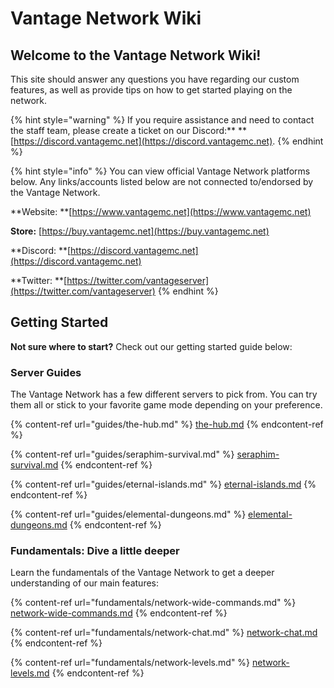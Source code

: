 # Vantage Network Wiki

## Welcome to the Vantage Network Wiki!

This site should answer any questions you have regarding our custom features, as well as provide tips on how to get started playing on the network.

{% hint style="warning" %}
If you require assistance and need to contact the staff team, please create a ticket on our Discord:** **[https://discord.vantagemc.net](https://discord.vantagemc.net).
{% endhint %}

{% hint style="info" %}
You can view official Vantage Network platforms below. Any links/accounts listed below are not connected to/endorsed by the Vantage Network.



**Website: **[https://www.vantagemc.net](https://www.vantagemc.net)

**Store:** [https://buy.vantagemc.net](https://buy.vantagemc.net)

**Discord: **[https://discord.vantagemc.net](https://discord.vantagemc.net)

**Twitter: **[https://twitter.com/vantageserver](https://twitter.com/vantageserver)
{% endhint %}

## Getting Started

**Not sure where to start?** Check out our getting started guide below:

### Server Guides

The Vantage Network has a few different servers to pick from. You can try them all or stick to your favorite game mode depending on your preference.

{% content-ref url="guides/the-hub.md" %}
[the-hub.md](guides/the-hub.md)
{% endcontent-ref %}

{% content-ref url="guides/seraphim-survival.md" %}
[seraphim-survival.md](guides/seraphim-survival.md)
{% endcontent-ref %}

{% content-ref url="guides/eternal-islands.md" %}
[eternal-islands.md](guides/eternal-islands.md)
{% endcontent-ref %}

{% content-ref url="guides/elemental-dungeons.md" %}
[elemental-dungeons.md](guides/elemental-dungeons.md)
{% endcontent-ref %}

### Fundamentals: Dive a little deeper

Learn the fundamentals of the Vantage Network to get a deeper understanding of our main features:

{% content-ref url="fundamentals/network-wide-commands.md" %}
[network-wide-commands.md](fundamentals/network-wide-commands.md)
{% endcontent-ref %}

{% content-ref url="fundamentals/network-chat.md" %}
[network-chat.md](fundamentals/network-chat.md)
{% endcontent-ref %}

{% content-ref url="fundamentals/network-levels.md" %}
[network-levels.md](fundamentals/network-levels.md)
{% endcontent-ref %}
